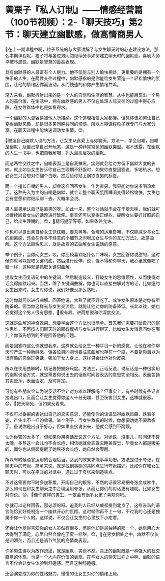 # 黄栗子『私人订制』——情感经营篇（100节视频）：2-『聊天技巧』第2节：聊天建立幽默感，做高情商男人

🎼在上一期课程中啊，粒子系统的与大家讲解了与女生聊天时的心态建设方法。那么本期课程呢，粒子将与各位男同胞继续分享如何建立聊天时的幽默感。喜剧大师卓被林晨说，幽默是智慧的最高表现。

具有幽默感的人最富有个人魅力。他不仅能与别人愉快相处，更重要的是拥有一个快乐的人生。在两性交往过程中，幽默感指的是你能给女生营造一个轻松愉快的氛围，让他的情绪因你而波动，从而快速的和你产生情绪共鸣。

深入来看，幽默折射出来的是一个人的自信和生活的智慧。从中也能展现出一个男人的高价值，在生活中，拥有幽默感的男人不仅在处理人际交往的过程中得心应酬，在女性群体中也是如鱼得水。

一个幽默的人更容易被他人所接纳。这个道理相信大家都懂。但具体该如何让自己变得幽默风趣，却是很多男同胞共同的烦恼。所以本期课程粒子就专门与大家分享。在聊天过程中能快速调动女生情。😊。

🎼塑造自己幽默人设的方法，让女生从此爱上与你聊天。方法一，学会自嘲，自嘲是幽默，及自己拿自己开玩笑，这是一种非常常见的幽默类型。喝不透露，在幽默的人生一书中，也把自我解嘲，列入最高层次的幽默。

而这两性交往之中，自嘲表面上是自我抹黑，实则就会给对方留下幽默大度的影响。就比如当女生告诉你自己生理期不舒服时，如果你直接回答说，多喝热水。想必女生只会想对你翻个白眼，然后给你贴上钢铁直男的标签。

而一个擅长自嘲的男人，却会这样回答女生。作为直男，我只能对你说多喝热水了。这种先入为主的自嘲是幽默，就会让整个聊天氛围瞬间变得轻松愉快。女生也会有意愿和你继续聊下去，大概率会说。

男人直男承认自己是直男的呀。如此一来，整个对话就不会在干瘪无味，我们就可以继续顺着女生的话题进行延伸。事实还可以变得正经些，提醒女生要好好照顾自己，给出生理期的。😊，🎼精巧提示等等。如果条件允许。

你也可以提出亲自给女生送红糖、姜茶等等。合理的运用自嘲，不仅能减少与女生的距离感，还会在许多不经意的小细节之间增加女生与你的互动方法2，故意曲解。这个方法顾名思义，就是故意的去曲解女生说话的原意。

举个例子，当你问女生，哎，你比较喜欢吃什么口味啊。女生回答你说甜的，这时候你就可以提取关键词甜，然后进行延伸，说，怪不得和你聊天，我心里就像吃了糖一样，这种就是抓取关键词曲解。

提取女生回复语句中的关键词，然后制造歧义，打破女生的思维惯性，从而使得对话变得幽默起来。当然，除了关键词曲解，你也可以直接曲解对方的话，比如邀约女生出来时，女生对你说，我们好像没那么熟吧。

这时你就可以进行曲解。回答他说，太熟了就不好吃了。或许女生原本是对你有所防备的。但当你这样去与女生交流后，就能让他对你的防备降低。长此以往，她也会觉得这个男人很有思想。🎼很有趣。进而想要和你深度交流。

这就是曲解的神奇效果。想要学会这个方法也很简单。首先我们需要打破自己的惯性思维，不再按人们聊天时的固有模板与女生进行聊天，比如女生发消息问你在哪儿？你首先想到的不是回答他的问题。

而是回答咋这么快就想我来，这样就会给女生一种耳目一新的感觉，让他在和你聊天时产生一种新鲜感，但各位男同胞也要注意曲解也存在一个度，不要拿你自以为很有趣的恶俗玩笑话，强加于女人身上。这样只会让他对你反感。

所以在使用曲解时，切记要把握好尺度。方法三，正话反说，说反话是一种很实用的幽默说话方式，就是需要你说出去的话跟时间要表达的意思完全相反。表面包扬其实贬斥，表面否定，及时肯定。

可能有些朋友会认为说反话不会让对方难以理解吗？但事实上，有些时候有些话直接说出口，反而会让女生觉得你这人十分无趣，甚至伤害到女生，这样就很容。😊，🎼把天聊死，但如果反着来。

不仅可以委婉的表达出自己的真实意思，还能使你的话语显得幽默风趣，跌宕多姿，产生出不一样的效果。举个例子，当女生熬夜的时候，你想要劝她不要熬夜了。虽说你是出自于好心，但如果直接说出来，他就会感到不耐烦。

认为你管的太多了。但如果你用真话反说这个方法，对她说，没事儿，时间还不算太晚，多熬这一会儿也不会长痘，相信她就会乖乖去睡美容觉，毕竟女人都是暧美的，而你也从侧面提醒了她熬夜会长痘，她自然会警醒。

所以有时候语言运用的合理恰当，达到的效果才能事半功倍。方法是过于夸张，在聊天中的夸张，简单来说，就是找到事物的共同点进行夸张描述。比如你在和女生聊天时，可以在平淡的对话中，通过过于夸张来制造笑点。

不过这需要你平时多加积累，开阔自己的眼界，不然的话很容易把夸张变成吹牛。那么如何在和女生聊天之中合理运用夸张，从而让你们的对话更有趣呢。比如女生对你说。😊，🎼像你这样的男生，一定会有很多女孩子喜欢你吧。

你就可以这样回答，那必须的呀。追我的人已经从成都排到北京了，这样诙谐的语言能恰到好处制造一个幽默开心的氛围。这时候你再不上一句，不过我的心还是独属于你一个人的。这样说，不仅会让女生的心里放下小疙瘩。

还会让他觉得喜欢你的女人虽然有很多，但是他却是最独特的那一个，她信用心大大得到了满足，心里自然会像吃了蜜一样甜。😊，🎼在男女相处之中，幽默不仅仅是润滑剂，而且还是调节气氛的高情商表现。

许多男生误以为故作逗逼，就是幽默，实则不然。真正的幽默既是一种强大的社交直觉的体现，也是一个人内在价值的表现。在与女人的聊天过程之中啊，幽默的语言不仅会让女生体验到舒适感。而且这种舒适感。

还会演变成为你的性格魅力，慢慢的让女生对你的情绪上瘾。